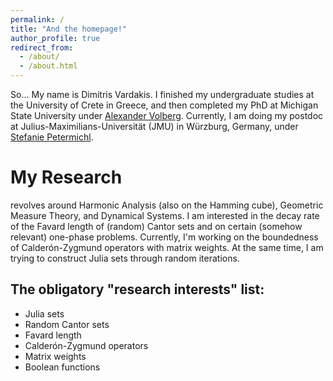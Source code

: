 ```yaml
---
permalink: /
title: "And the homepage!"
author_profile: true
redirect_from: 
  - /about/
  - /about.html
---
```


So... My name is Dimitris Vardakis. I finished my undergraduate studies at the University of Crete in Greece, and then completed my PhD at Michigan State University under [Alexander Volberg](https://www.researchgate.net/profile/Alexander-Volberg). Currently, I am doing my postdoc at Julius-Maximilians-Universität (JMU) in Würzburg, Germany, under [Stefanie Petermichl](https://www.mathematik.uni-wuerzburg.de/en/harmonicanalysis/team/petermichl-stefanie/).

My Research
======
revolves around Harmonic Analysis (also on the Hamming cube), Geometric Measure Theory, and Dynamical Systems. I am interested in the decay rate of the Favard length of (random) Cantor sets and on certain (somehow relevant) one-phase problems. Currently, I'm working on the boundedness of Calderón-Zygmund operators with matrix weights. At the same time, I am trying to construct Julia sets through random iterations.

The obligatory "research interests" list:
------
- Julia sets
- Random Cantor sets
- Favard length
- Calderón-Zygmund operators
- Matrix weights
- Boolean functions
